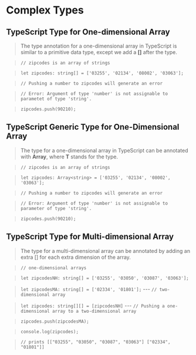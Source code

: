 # Complex Types

## TypeScript Type for One-dimensional Array
> The type annotation for a one-dimensional array in TypeScript is similar to a primitive data type, except we add a **[]** after the type.

> `// zipcodes is an array of strings`

> `let zipcodes: string[] = ['03255', '02134', '08002', '03063'];`

> `// Pushing a number to zipcodes will generate an error`

> `// Error: Argument of type 'number' is not assignable to parametet of type 'string'.`

> `zipcodes.push(90210);`

## TypeScript Generic Type for One-Dimensional Array
> The type for a one-dimensional array in TypeScript can be annotated with **Array<T>**, where **T** stands for the type.

> `// zipcodes is an array of strings`

> `let zipcodes: Array<string> = ['03255', '02134', '08002', '03063'];`

> `// Pushing a number to zipcodes will generate an error`

> `// Error: Argument of type 'number' is not assignable to parameter of type 'string'.`

> `zipcodes.push(90210);`

## TypeScript Type for Multi-dimensional Array
> The type for a multi-dimensional array can be annotated by adding an extra [] for each extra dimension of the array.

> `// one-dimensional arrays`

> `let zipcodesNH: string[] = ['03255', '03050', '03087', '03063'];`

> `let zipcodesMA: string[] = ['02334', '01801'];`
    ---
> `// two-dimensional array`

> `let zipcodes: string[][] = [zipcodesNH]`
    ---
> `// Pushing a one-dimensional array to a two-dimensional array`

> `zipcodes.push(zipcodesMA);`

> `console.log(zipcodes);`

> `// prints [["03255", "03050", "03087", "03063"] ["02334", "01801"]]`
